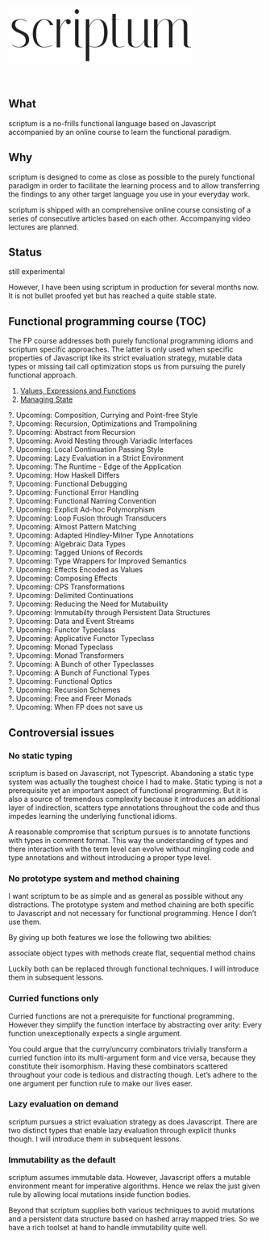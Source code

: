 <img src="./logo.png" width="366" height="114" alt="scriptum"><br><br><br>

## What

scriptum is a no-frills functional language based on Javascript accompanied by an online course to learn the functional paradigm.

## Why

scriptum is designed to come as close as possible to the purely functional paradigm in order to facilitate the learning process and to allow transferring the findings to any other target language you use in your everyday work.

scriptum is shipped with an comprehensive online course consisting of a series of consecutive articles based on each other. Accompanying video lectures are planned.

## Status

still experimental

However, I have been using scriptum in production for several months now. It is not bullet proofed yet but has reached a quite stable state.

## Functional programming course (TOC)

The FP course addresses both purely functional programming idioms and scriptum specific approaches. The latter is only used when specific properties of Javascript like its strict evaluation strategy, mutable data types or missing tail call optimization stops us from pursuing the purely functional approach.

1. [Values, Expressions and Functions](https://github.com/kongware/scriptum/blob/master/ch-1.md)
2. [Managing State](https://github.com/kongware/scriptum/blob/master/ch-2.md)

?. Upcoming: Composition, Currying and Point-free Style <br/>
?. Upcoming: Recursion, Optimizations and Trampolining <br/>
?. Upcoming: Abstract from Recursion <br/>
?. Upcoming: Avoid Nesting through Variadic Interfaces <br/>
?. Upcoming: Local Continuation Passing Style <br/>
?. Upcoming: Lazy Evaluation in a Strict Environment <br/>
?. Upcoming: The Runtime - Edge of the Application <br/>
?. Upcoming: How Haskell Differs <br/>
?. Upcoming: Functional Debugging <br/>
?. Upcoming: Functional Error Handling <br/>
?. Upcoming: Functional Naming Convention <br/>
?. Upcoming: Explicit Ad-hoc Polymorphism <br/>
?. Upcoming: Loop Fusion through Transducers <br/>
?. Upcoming: Almost Pattern Matching <br/>
?. Upcoming: Adapted Hindley-Milner Type Annotations <br/>
?. Upcoming: Algebraic Data Types <br/>
?. Upcoming: Tagged Unions of Records <br/>
?. Upcoming: Type Wrappers for Improved Semantics<br/>
?. Upcoming: Effects Encoded as Values <br/>
?. Upcoming: Composing Effects <br/>
?. Upcoming: CPS Transformations <br/>
?. Upcoming: Delimited Continuations <br/>
?. Upcoming: Reducing the Need for Mutabuility <br/>
?. Upcoming: Immutabilty through Persistent Data Structures <br/>
?. Upcoming: Data and Event Streams <br/>
?. Upcoming: Functor Typeclass <br/>
?. Upcoming: Applicative Functor Typeclass <br/>
?. Upcoming: Monad Typeclass <br/>
?. Upcoming: Monad Transformers <br/>
?. Upcoming: A Bunch of other Typeclasses <br/>
?. Upcoming: A Bunch of Functional Types <br/>
?. Upcoming: Functional Optics <br/>
?. Upcoming: Recursion Schemes <br/>
?. Upcoming: Free and Freer Monads <br/>
?. Upcoming: When FP does not save us

## Controversial issues

### No static typing

scriptum is based on Javascript, not Typescript. Abandoning a static type system was actually the toughest choice I had to make. Static typing is not a prerequisite yet an important aspect of functional programming. But it is also a source of tremendous complexity because it introduces an additional layer of indirection, scatters type annotations throughout the code and thus impedes learning the underlying functional idioms.

A reasonable compromise that scriptum pursues is to annotate functions with types in comment format. This way the understanding of types and there interaction with the term level can evolve without mingling code and type annotations and without introducing a proper type level.

### No prototype system and method chaining

I want scriptum to be as simple and as general as possible without any distractions. The prototype system and method chaining are both specific to Javascript and not necessary for functional programming. Hence I don’t use them.

By giving up both features we lose the following two abilities:

associate object types with methods
create flat, sequential method chains

Luckily both can be replaced through functional techniques. I will introduce them in subsequent lessons.

### Curried functions only

Curried functions are not a prerequisite for functional programming. However they simplify the function interface by abstracting over arity: Every function unexceptionally expects a single argument.

You could argue that the curry/uncurry combinators trivially transform a curried function into its multi-argument form and vice versa, because they constitute their isomorphism. Having these combinators scattered throughout your code is tedious and distracting though. Let’s adhere to the one argument per function rule to make our lives easer.

### Lazy evaluation on demand

scriptum pursues a strict evaluation strategy as does Javascript. There are two distinct types that enable lazy evaluation through explicit thunks though. I will introduce them in subsequent lessons.

### Immutability as the default

scriptum assumes immutable data. However, Javascript offers a mutable environment meant for imperative algorithms. Hence we relax the just given rule by allowing local mutations inside function bodies.

Beyond that scriptum supplies both various techniques to avoid mutations and a persistent data structure based on hashed array mapped tries. So we have a rich toolset at hand to handle immutability quite well.
